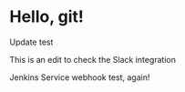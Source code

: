 # Hello, git!

Update test

This is an edit to check the Slack integration

Jenkins Service webhook test, again!
